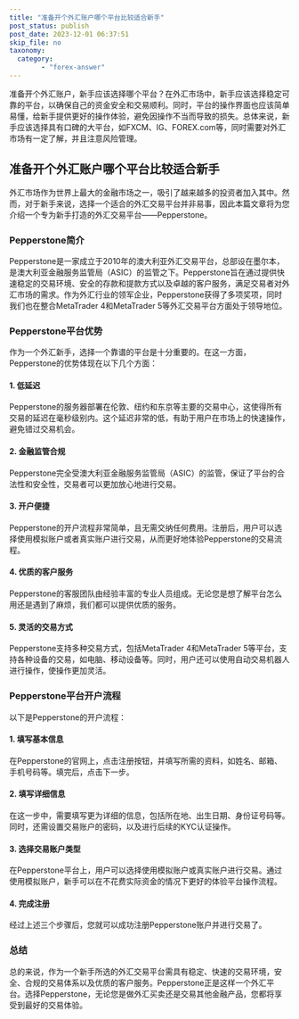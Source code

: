 ```yaml
---
title: "准备开个外汇账户哪个平台比较适合新手"
post_status: publish
post_date: 2023-12-01 06:37:51
skip_file: no
taxonomy:
  category:
        - "forex-answer"
---
```


准备开个外汇账户，新手应该选择哪个平台？在外汇市场中，新手应该选择稳定可靠的平台，以确保自己的资金安全和交易顺利。同时，平台的操作界面也应该简单易懂，给新手提供更好的操作体验，避免因操作不当而导致的损失。总体来说，新手应该选择具有口碑的大平台，如FXCM、IG、FOREX.com等，同时需要对外汇市场有一定了解，并且注意风险管理。

## 准备开个外汇账户哪个平台比较适合新手

外汇市场作为世界上最大的金融市场之一，吸引了越来越多的投资者加入其中。然而，对于新手来说，选择一个适合的外汇交易平台并非易事，因此本篇文章将为您介绍一个专为新手打造的外汇交易平台——Pepperstone。

### Pepperstone简介

Pepperstone是一家成立于2010年的澳大利亚外汇交易平台，总部设在墨尔本，是澳大利亚金融服务监管局（ASIC）的监管之下。Pepperstone旨在通过提供快速稳定的交易环境、安全的存款和提款方式以及卓越的客户服务，满足交易者对外汇市场的需求。作为外汇行业的领军企业，Pepperstone获得了多项奖项，同时我们也在整合MetaTrader 4和MetaTrader 5等外汇交易平台方面处于领导地位。

### Pepperstone平台优势

作为一个外汇新手，选择一个靠谱的平台是十分重要的。在这一方面，Pepperstone的优势体现在以下几个方面：

#### 1. 低延迟

Pepperstone的服务器部署在伦敦、纽约和东京等主要的交易中心，这使得所有交易的延迟在毫秒级别内。这个延迟非常的低，有助于用户在市场上的快速操作，避免错过交易机会。

#### 2. 金融监管合规

Pepperstone完全受澳大利亚金融服务监管局（ASIC）的监管，保证了平台的合法性和安全性，交易者可以更加放心地进行交易。

#### 3. 开户便捷

Pepperstone的开户流程非常简单，且无需交纳任何费用。注册后，用户可以选择使用模拟账户或者真实账户进行交易，从而更好地体验Pepperstone的交易流程。

#### 4. 优质的客户服务

Pepperstone的客服团队由经验丰富的专业人员组成。无论您是想了解平台怎么用还是遇到了麻烦，我们都可以提供优质的服务。

#### 5. 灵活的交易方式

Pepperstone支持多种交易方式，包括MetaTrader 4和MetaTrader 5等平台，支持各种设备的交易，如电脑、移动设备等。同时，用户还可以使用自动交易机器人进行操作，使操作更加灵活。

### Pepperstone平台开户流程

以下是Pepperstone的开户流程：

#### 1. 填写基本信息

在Pepperstone的官网上，点击注册按钮，并填写所需的资料，如姓名、邮箱、手机号码等。填完后，点击下一步。

#### 2. 填写详细信息

在这一步中，需要填写更为详细的信息，包括所在地、出生日期、身份证号码等。同时，还需设置交易账户的密码，以及进行后续的KYC认证操作。

#### 3. 选择交易账户类型

在Pepperstone平台上，用户可以选择使用模拟账户或真实账户进行交易。通过使用模拟账户，新手可以在不花费实际资金的情况下更好的体验平台操作流程。

#### 4. 完成注册

经过上述三个步骤后，您就可以成功注册Pepperstone账户并进行交易了。

### 总结

总的来说，作为一个新手所选的外汇交易平台需具有稳定、快速的交易环境，安全、合规的交易体系以及优质的客户服务。Pepperstone正是这样一个外汇平台。选择Pepperstone，无论您是做外汇买卖还是交易其他金融产品，您都将享受到最好的交易体验。